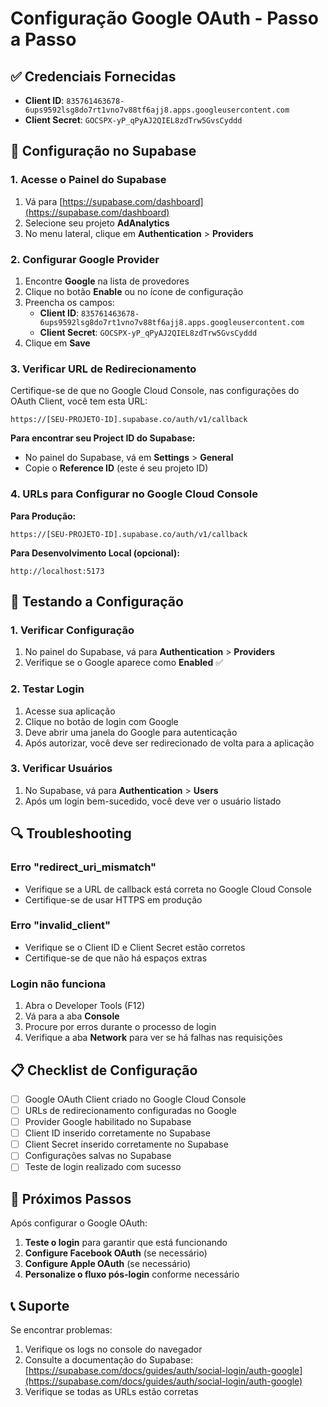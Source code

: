 # Configuração Google OAuth - Passo a Passo

## ✅ Credenciais Fornecidas
- **Client ID**: `835761463678-6ups9592lsg8do7rt1vno7v88tf6ajj8.apps.googleusercontent.com`
- **Client Secret**: `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`

## 🔧 Configuração no Supabase

### 1. Acesse o Painel do Supabase
1. Vá para [https://supabase.com/dashboard](https://supabase.com/dashboard)
2. Selecione seu projeto **AdAnalytics**
3. No menu lateral, clique em **Authentication** > **Providers**

### 2. Configurar Google Provider
1. Encontre **Google** na lista de provedores
2. Clique no botão **Enable** ou no ícone de configuração
3. Preencha os campos:
   - **Client ID**: `835761463678-6ups9592lsg8do7rt1vno7v88tf6ajj8.apps.googleusercontent.com`
   - **Client Secret**: `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`
4. Clique em **Save**

### 3. Verificar URL de Redirecionamento
Certifique-se de que no Google Cloud Console, nas configurações do OAuth Client, você tem esta URL:
```
https://[SEU-PROJETO-ID].supabase.co/auth/v1/callback
```

**Para encontrar seu Project ID do Supabase:**
- No painel do Supabase, vá em **Settings** > **General**
- Copie o **Reference ID** (este é seu projeto ID)

### 4. URLs para Configurar no Google Cloud Console

**Para Produção:**
```
https://[SEU-PROJETO-ID].supabase.co/auth/v1/callback
```

**Para Desenvolvimento Local (opcional):**
```
http://localhost:5173
```

## 🧪 Testando a Configuração

### 1. Verificar Configuração
1. No painel do Supabase, vá para **Authentication** > **Providers**
2. Verifique se o Google aparece como **Enabled** ✅

### 2. Testar Login
1. Acesse sua aplicação
2. Clique no botão de login com Google
3. Deve abrir uma janela do Google para autenticação
4. Após autorizar, você deve ser redirecionado de volta para a aplicação

### 3. Verificar Usuários
1. No Supabase, vá para **Authentication** > **Users**
2. Após um login bem-sucedido, você deve ver o usuário listado

## 🔍 Troubleshooting

### Erro "redirect_uri_mismatch"
- Verifique se a URL de callback está correta no Google Cloud Console
- Certifique-se de usar HTTPS em produção

### Erro "invalid_client"
- Verifique se o Client ID e Client Secret estão corretos
- Certifique-se de que não há espaços extras

### Login não funciona
1. Abra o Developer Tools (F12)
2. Vá para a aba **Console**
3. Procure por erros durante o processo de login
4. Verifique a aba **Network** para ver se há falhas nas requisições

## 📋 Checklist de Configuração

- [ ] Google OAuth Client criado no Google Cloud Console
- [ ] URLs de redirecionamento configuradas no Google
- [ ] Provider Google habilitado no Supabase
- [ ] Client ID inserido corretamente no Supabase
- [ ] Client Secret inserido corretamente no Supabase
- [ ] Configurações salvas no Supabase
- [ ] Teste de login realizado com sucesso

## 🎯 Próximos Passos

Após configurar o Google OAuth:

1. **Teste o login** para garantir que está funcionando
2. **Configure Facebook OAuth** (se necessário)
3. **Configure Apple OAuth** (se necessário)
4. **Personalize o fluxo pós-login** conforme necessário

## 📞 Suporte

Se encontrar problemas:
1. Verifique os logs no console do navegador
2. Consulte a documentação do Supabase: [https://supabase.com/docs/guides/auth/social-login/auth-google](https://supabase.com/docs/guides/auth/social-login/auth-google)
3. Verifique se todas as URLs estão corretas